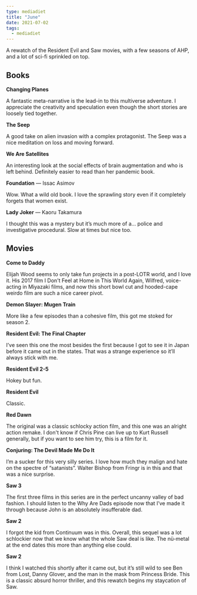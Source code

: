 ```yaml
---
type: mediadiet
title: "June"
date: 2021-07-02
tags:
  - mediadiet
---
```


A rewatch of the Resident Evil and Saw movies, with a few seasons of AHP, and a lot of sci-fi sprinkled on top. 

<!--more-->

## Books

**Changing Planes**

A fantastic meta-narrative is the lead-in to this multiverse adventure. I appreciate the creativity and speculation even though the short stories are loosely tied together.

**The Seep**

A good take on alien invasion with a complex protagonist. The Seep was a nice meditation on loss and moving forward.

**We Are Satellites**

An interesting look at the social effects of brain augmentation and who is left behind. Definitely easier to read than her pandemic book.

**Foundation** — Issac Asimov 

Wow. What a wild old book. I love the sprawling story even if it completely forgets that women exist.

**Lady Joker** — Kaoru Takamura

I thought this was a mystery but it’s much more of a… police and investigative procedural. Slow at times but nice too.

## Movies

**Come to Daddy**

Elijah Wood seems to only take fun projects in a post-LOTR world, and I love it. His 2017 film I Don't Feel at Home in This World Again, Wilfred, voice-acting in Miyazaki films, and now this short bowl cut and hooded-cape weirdo film are such a nice career pivot.

**Demon Slayer: Mugen Train**

More like a few episodes than a cohesive film, this got me stoked for season 2.

**Resident Evil: The Final Chapter**

I’ve seen this one the most besides the first because I got to see it in Japan before it came out in the states. That was a strange experience so it’ll always stick with me. 

**Resident Evil 2-5**

Hokey but fun.

**Resident Evil**

Classic.

**Red Dawn**

The original was a classic schlocky action film, and this one was an alright action remake. I don't know if Chris Pine can live up to Kurt Russell generally, but if you want to see him try, this is a film for it.

**Conjuring: The Devil Made Me Do It**

I’m a sucker for this very silly series. I love how much they malign and hate on the spectre of “satanists”. Walter Bishop from Fringr is in this and that was a nice surprise. 

**Saw 3**

The first three films in this series are in the perfect uncanny valley of bad fashion. I should listen to the Why Are Dads episode now that I’ve made it through because John is an absolutely insufferable dad.

**Saw 2**

I forgot the kid from Continuum was in this. Overall, this sequel was a lot schlockier now that we know what the whole Saw deal is like. The nü-metal at the end dates this more than anything else could.

**Saw 2**

I think I watched this shortly after it came out, but it’s still wild to see Ben from Lost, Danny Glover, and the man in the mask from Princess Bride. This is a classic absurd horror thriller, and this rewatch begins my staycation of Saw.